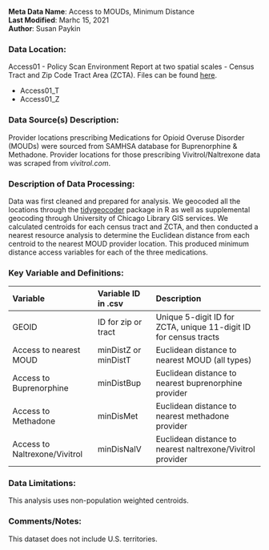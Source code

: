 **Meta Data Name**: Access to MOUDs, Minimum Distance  
**Last Modified**: Marhc 15, 2021  
**Author**: Susan Paykin  

### Data Location: 
Access01 - Policy Scan Environment Report at two spatial scales - Census Tract and Zip Code Tract Area (ZCTA). Files can be found [here](https://github.com/GeoDaCenter/opioid-policy-scan/tree/master/Policy_Scan/data_final).
* Access01_T  
* Access01_Z  

### Data Source(s) Description:  
Provider locations prescribing Medications for Opioid Overuse Disorder (MOUDs) were sourced from SAMHSA database for Buprenorphine & Methadone. Provider locations for those prescribing Vivitrol/Naltrexone data was scraped from *vivitrol.com*. 

### Description of Data Processing: 
Data was first cleaned and prepared for analysis. We geocoded all the locations through the [tidygeocoder](https://cran.r-project.org/web/packages/tidygeocoder/vignettes/tidygeocoder.html) package in R as well as supplemental geocoding through University of Chicago Library GIS services. We calculated centroids for each census tract and ZCTA, and then conducted a nearest resource analysis to determine the Euclidean distance from each centroid to the nearest MOUD provider location. This produced minimum distance access variables for each of the three medications.

### Key Variable and Definitions:
| Variable | Variable ID in .csv | Description |
|:---------|:--------------------|:------------|
| GEOID | ID for zip or tract | Unique 5-digit ID for ZCTA, unique 11-digit ID for census tracts | 
| Access to nearest MOUD | minDistZ or minDistT | Euclidean distance to nearest MOUD (all types) |
| Access to Buprenorphine | minDistBup | Euclidean distance to nearest buprenorphine provider |
| Access to Methadone | minDisMet | Euclidean distance to nearest methadone provider |
| Access to Naltrexone/Vivitrol | minDisNalV | Euclidean distance to nearest naltrexone/Vivitrol provider |

### Data Limitations:
This analysis uses non-population weighted centroids. 

### Comments/Notes:
This dataset does not include U.S. territories.

